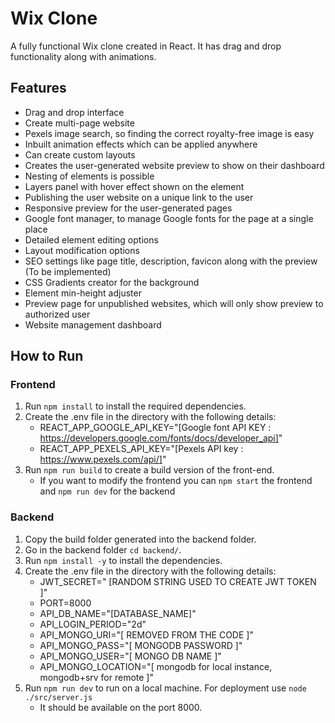 # Wix Clone

A fully functional Wix clone created in React. It has drag and drop functionality along with animations.

## Features

- Drag and drop interface
- Create multi-page website
- Pexels image search, so finding the correct royalty-free image is easy
- Inbuilt animation effects which can be applied anywhere
- Can create custom layouts
- Creates the user-generated website preview to show on their dashboard
- Nesting of elements is possible
- Layers panel with hover effect shown on the element
- Publishing the user website on a unique link to the user
- Responsive preview for the user-generated pages
- Google font manager, to manage Google fonts for the page at a single place
- Detailed element editing options
- Layout modification options
- SEO settings like page title, description, favicon along with the preview (To be implemented)
- CSS Gradients creator for the background
- Element min-height adjuster
- Preview page for unpublished websites, which will only show preview to authorized user
- Website management dashboard

## How to Run

### Frontend

1. Run `npm install` to install the required dependencies.
2. Create the .env file in the directory with the following details:
   - REACT_APP_GOOGLE_API_KEY="[Google font API KEY : https://developers.google.com/fonts/docs/developer_api]"
   - REACT_APP_PEXELS_API_KEY="[Pexels API key : https://www.pexels.com/api/]"
3. Run `npm run build` to create a build version of the front-end.
   - If you want to modify the frontend you can `npm start` the frontend and `npm run dev` for the backend

### Backend

1. Copy the build folder generated into the backend folder.
2. Go in the backend folder `cd backend/`.
3. Run `npm install -y` to install the dependencies.
4. Create the .env file in the directory with the following details:
   - JWT_SECRET=" [RANDOM STRING USED TO CREATE JWT TOKEN ]"
   - PORT=8000
   - API_DB_NAME="[DATABASE_NAME]"
   - API_LOGIN_PERIOD="2d"
   - API_MONGO_URI="[ REMOVED FROM THE CODE ]"
   - API_MONGO_PASS="[ MONGODB PASSWORD ]"
   - API_MONGO_USER="[ MONGO DB NAME ]"
   - API_MONGO_LOCATION="[ mongodb for local instance, mongodb+srv for remote ]"
5. Run `npm run dev` to run on a local machine. For deployment use `node ./src/server.js`
   - It should be available on the port 8000.
